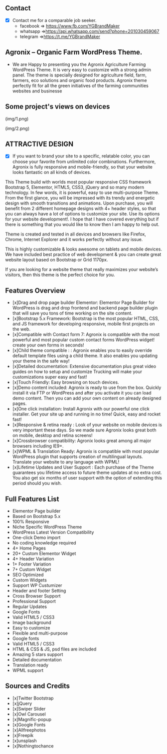 
## Contact 

- [x] Contact me for a comparable job seeker.
	- facebook => https://www.fb.com/YGBrandMaker
	- whatsapp =>https://api.whatsapp.com/send?phone=201030459067
	- telegram =>https://t.me/YGBrandMaker

##  Agronix – Organic Farm WordPress Theme.



- We are Happy to presenting you the Agronix Agriculture Farming WordPress Theme. It is very easy to customize with a strong admin panel. The theme is specially designed for agriculture field, farm, farmers, eco solutions and organic food products. Agronix theme perfectly fit for all the green initiatives of the farming communities websites and businesse



## Some project's views on devices




(img/1.png)

(img/2.png)



## ATTRACTIVE DESIGN



- [x] If you want to brand your site to a specific, relatable color, you can choose your favorite from unlimited color combinations. Furthermore, Agronix is fully responsive and mobile-friendly, so that your website looks fantastic on all kinds of devices.

This Theme build with worlds most popular responsive CSS framework Bootstrap 5, Elementor, HTML5, CSS3, jQuery and so many modern technology. In few words, it is powerful, easy to use multi-purpose Theme. From the first glance, you will be impressed with its trendy and energetic design with smooth transitions and animations. Upon purchase, you will benefit from 2 different homepage designs with 4+ header styles, so that you can always have a lot of options to customize your site. Use its options for your website development!. I hope that I have covered everything but if there is something that you would like to know then I am happy to help out.

Theme is created and tested in all devices and browsers like Firefox, Chrome, Internet Explorer and it works perfectly without any issue.

This is highly customizable & looks awesome on tablets and mobile devices. We have included best practice of web development & you can create great website layout based on Bootstrap or Grid 1170px.

If you are looking for a website theme that really maximizes your website’s visitors, then this theme is the perfect choice for you.

## Features Overview



- [x]Drag and drop page builder Elementor:
Elementor Page Builder for WordPress is drag and drop frontend and backend page builder plugin that will save you tons of time working on the site content.
- [x]Bootstrap 5.x Framework:
Bootstrap is the most popular HTML, CSS, and JS framework for developing responsive, mobile first projects on the web.
- [x]Compatible with Contact form 7:
Agronix is compatible with the most powerful and most popular custom contact forms WordPress widget! create your own forms in seconds!
- [x]Child theme compatible : :
Agronix enables you to easily override default template files using a child theme. It also enables you updating your theme in the safe way!
- [x]Detailed documentation:
Extensive documentation plus great video guides on how to setup and customize Trucking will make your customizations super easy and fast!
- [x]Touch Friendly:
Easy browsing on touch devices.
- [x]Demo content included:
Agronix is ready to use from the box. Quickly install it via FTP or WordPress and after you activate it you can load demo content. Then you can add your own content on already designed pages.
- [x]One click installation:
Install Agronix with our powerful one click installer. Get your site up and running in no time! Quick, easy and rocket fast!
- [x]Responsive & retina ready :
Look of your website on mobile devices is very important these days. So we made sure Agronix looks great both on mobile, desktop and retina screens!
- [x]Crossbrowser compatibility:
Agronix looks great among all major browsers including IE9+.
- [x]WPML & Translation Ready:
Agronix is compatible with most popular WordPress plugin that supports creation of multilingual layouts. Translate your website to any language with WPML!
- [x]Lifetime Updates and User Support :
Each purchase of the Theme guarantees you lifetime access to future theme updates at no extra cost. You also get six months of user support with the option of extending this period should you wish.


## Full Features List

- Elementor Page builder
- Based on Bootstrap 5.x
- 100% Responsive
- Niche Specific WordPress Theme
- WordPress Latest Version Compatibility
- One-click Demo import
- No coding knowledge required
- 4+ Home Pages
- 20+ Custom Elementor Widget
- 4+ Header Variation
- 1+ Footer Variation
- 7+ Custom Widget
- SEO Optimized
- Custom Widgets
- Support WP Custumizer
- Header and footer Setting
- Cross Browser Support
- Professional Support
- Regular Updates
- Google Fonts
- Valid HTML5 / CSS3
- Image background
- Easy to customize
- Flexible and multi-purpose
- Google fonts
- Valid HTML5 / CSS3
- HTML & CSS & JS, psd files are included
- Amazing 5 stars support
- Detailed documentation
- Translation ready
- WPML support

## Sources and Credits

- [x]Twitter Bootstrap
- [x]jQuery
- [x]Swiper Slider
- [x]Owl Carousel
- [x]Magnific-popup
- [x]Google Fonts
- [x]Allfreephotos
- [x]Freepik
- [x]unsplash
- [x]Nothingtochance